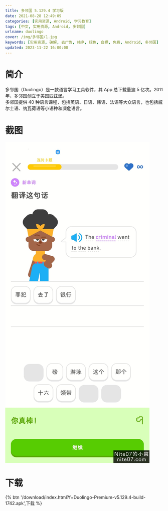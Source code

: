 ```yaml
---
title: 多邻国 5.129.4 学习版
date: 2021-08-28 12:49:09
categories: [实用资源, Android, 学习教育]
tags: [中文, 实用资源, Android, 多邻国]
urlname: duolingo
cover: /img/多邻国/1.jpg
keywords: [实用资源, 破解, 去广告, 纯净, 绿色, 白嫖, 免费, Android, 多邻国]
updated: 2023-11-22 16:00:00
---
```


# 简介

多邻国（Duolingo）是一款语言学习工具软件，其 App 总下载量逾 5 亿次。2011 年，多邻国创立于美国匹兹堡。  
多邻国提供 40 种语言课程，包括英语、日语、韩语、法语等大众语言，也包括威尔士语、纳瓦荷语等小语种和濒危语言。

# 截图

![](/img/多邻国/4.jpg)

# 下载

{% btn '/download/index.html?f=Duolingo-Premium-v5.129.4-build-1742.apk',下载 %}
